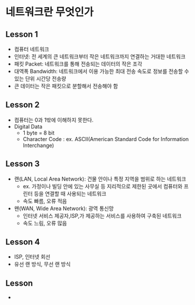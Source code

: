 # 네트워크란 무엇인가
## Lesson 1

- 컴퓨터 네트워크
- 인터넷: 전 세계의 큰 네트워크부터 작은 네트워크까지 연결하는 거대한 네트워크
- 패킷 Packet: 네트워크를 통해 전송되는 데이터의 작은 조각
- 대역폭 Bandwidth: 네트워크에서 이용 가능한 최대 전송 속도로 정보를 전송할 수 있는 단위 시간당 전송량
- 큰 데이터는 작은 패킷으로 분할해서 전송해야 함

## Lesson 2
- 컴퓨터는 0과 1밖에 이해하지 못한다.
- Digital Data
  - 1 byte = 8 bit
  - Character Code : ex. ASCII(American Standard Code for Information Interchange)

## Lesson 3
- 랜(LAN, Local Area Network): 건물 안이나 특정 지역을 범위로 하는 네트워크
  - ex. 가정이나 빌딩 안에 있는 사무실 등 지리적으로 제한된 곳에서 컴퓨터와 프린터 등을 연결할 때 사용되는 네트워크
  - 속도 빠름, 오류 적음
- 왠(WAN, Wide Area Network): 광역 통신망
  - 인터넷 서비스 제공자,ISP,가 제공하는 서비스를 사용하여 구축된 네트워크
  - 속도 느림, 오류 많음


## Lesson 4
- ISP, 인터넷 회선
- 유선 랜 방식, 무선 랜 방식

## Lesson 
- 